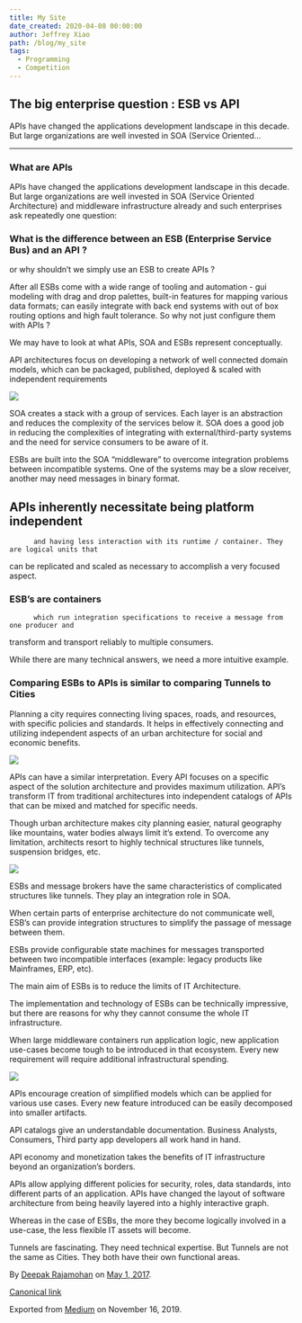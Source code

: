 ```yaml
---
title: My Site
date_created: 2020-04-08 00:00:00
author: Jeffrey Xiao
path: /blog/my_site
tags:
  - Programming
  - Competition
---
```


## The big enterprise question : ESB vs API

APIs have changed the applications development landscape in this decade. But large organizations
are well invested in SOA (Service Oriented…

* * *

### What are APIs

APIs have changed the applications development landscape in this decade. But large organizations are well invested
in SOA (Service Oriented Architecture) and middleware infrastructure already and such enterprises ask repeatedly
one question:

### What is the difference between an ESB (Enterprise Service Bus) and an API ?

or why shouldn’t we simply use an ESB to create APIs ?

After all ESBs come with a wide range of tooling and automation - gui modeling with drag and drop palettes, built-in
features for mapping various data formats; can easily integrate with back end systems with out of box routing options
and high fault tolerance.
So why not just configure them with APIs ?

We may have to look at what APIs, SOA and ESBs represent conceptually.

API architectures focus on developing a network of well connected domain models, which can be packaged, published,
deployed
& scaled with independent requirements

![](https://cdn-images-1.medium.com/max/600/1*ZzJtb7KKtLkJlvckeR9H2w.png)

SOA creates a stack with a group of services. Each layer is an abstraction and reduces the complexity of the services
below it.
SOA does a good job in reducing the complexities of integrating with external/third-party systems and the need for
service consumers to be aware of it.

ESBs are built into the SOA “middleware” to overcome integration problems between incompatible systems. One of the
systems may be a slow receiver, another may need messages in binary format.

## APIs inherently necessitate being platform independent
          and having less interaction with its runtime / container. They are logical units that
can be replicated and scaled as necessary to accomplish a very focused aspect.

### ESB’s are containers
          which run integration specifications to receive a message from one producer and
transform and transport reliably to multiple consumers.

While there are many technical answers, we need a more intuitive example.

### Comparing ESBs to APIs is similar to comparing Tunnels to Cities

Planning a city requires connecting living spaces, roads, and resources, with specific policies and standards.
It helps in effectively connecting and utilizing independent aspects of an urban architecture for social
and economic benefits.

![](https://cdn-images-1.medium.com/max/600/1*X8vOSmt5Jn1Ok2sZel0fgw.jpeg)

APIs can have a similar interpretation. Every API focuses on a specific aspect of the solution architecture and
provides maximum utilization. API’s transform IT from traditional architectures into independent catalogs of APIs
that can be mixed and matched for specific needs.

Though urban architecture makes city planning easier, natural geography like mountains, water bodies always limit
it’s extend. To overcome any limitation, architects resort to highly technical structures like tunnels, suspension
bridges, etc.

![](https://cdn-images-1.medium.com/max/600/1*qPjXOSzn3KpdA35XgLvdOQ.jpeg)

ESBs and message brokers have the same characteristics of complicated structures like tunnels.
They play an integration role in SOA.

When certain parts of enterprise architecture do not communicate well, ESB’s can provide integration structures
to simplify the passage of message between them.

ESBs provide configurable state machines for messages transported between two incompatible interfaces
(example: legacy products like Mainframes, ERP, etc).

The main aim of ESBs is to reduce the limits of IT Architecture.

The implementation and technology of ESBs can be technically impressive, but there are reasons for why
they cannot consume the whole IT infrastructure.

When large middleware containers run application logic, new application use-cases become tough to be introduced
in that ecosystem. Every new requirement will require additional infrastructural spending.

![](https://cdn-images-1.medium.com/max/600/1*aawwfXT8ome1d6WmQhl1yQ.jpeg)

APIs encourage creation of simplified models which can be applied for various use cases. Every new feature introduced
can be easily decomposed into smaller artifacts.

API catalogs give an understandable documentation. Business Analysts, Consumers, Third party app developers
all work hand in hand.

API economy and monetization takes the benefits of IT infrastructure beyond an organization’s borders.

APIs allow applying different policies for security, roles, data standards, into different parts of an application.
APIs have changed the layout of software architecture from being heavily layered into a highly interactive graph.

Whereas in the case of ESBs, the more they become logically involved in a use-case, the less flexible IT assets
will become.

Tunnels are fascinating. They need technical expertise. But Tunnels are not the same as Cities. They both
have their own functional areas.

By [Deepak Rajamohan](https://medium.com/@deepakrajamohan) on [May 1, 2017](https://medium.com/p/4c463a2bf40c).

[Canonical link](https://medium.com/@deepakrajamohan/the-big-enterprise-question-esb-vs-api-4c463a2bf40c)

Exported from [Medium](https://medium.com) on November 16, 2019.